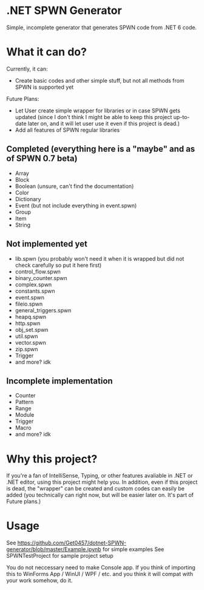 # .NET SPWN Generator

Simple, incomplete generator that generates SPWN code from .NET 6 code.

# What it can do?
Currently, it can:
* Create basic codes and other simple stuff, but not all methods from SPWN is supported yet

Future Plans:
* Let User create simple wrapper for libraries or in case SPWN gets updated (since I don't think I might be able to keep this project up-to-date later on, and it will let user use it even if this project is dead.)
* Add all features of SPWN regular libraries

## Completed (everything here is a "maybe" and as of SPWN 0.7 beta)
* Array
* Block
* Boolean (unsure, can't find the documentation)
* Color
* Dictionary
* Event (but not include everything in event.spwn)
* Group
* Item
* String

## Not implemented yet
* lib.spwn (you probably won't need it when it is wrapped but did not check carefully so put it here first)
* control_flow.spwn
* binary_counter.spwn
* complex.spwn
* constants.spwn
* event.spwn
* fileio.spwn
* general_triggers.spwn
* heapq.spwn
* http.spwn
* obj_set.spwn
* util.spwn
* vector.spwn
* zip.spwn
* Trigger
* and more? idk

## Incomplete implementation
* Counter
* Pattern
* Range
* Module
* Trigger
* Macro
* and more? idk

# Why this project?

If you're a fan of IntelliSense, Typing, or other features avaliable in .NET or .NET editor, using this project might help you. In addition, even if this project is dead, the "wrapper" can be created and custom codes can easily be added (you technically can right now, but will be easier later on. It's part of Future plans.)

# Usage
See https://github.com/Get0457/dotnet-SPWN-generator/blob/master/Example.ipynb for simple examples
See SPWNTestProject for sample project setup

 You do not neccessary need to make Console app. If you think of importing this to WinForms App / WinUI / WPF / etc. and you think it will compat with your work somehow, do it.

